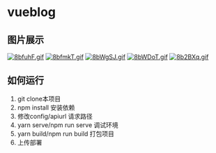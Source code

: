 # vueblog

## 图片展示

[![8bfuhF.gif](https://s1.ax1x.com/2020/03/24/8bfuhF.gif)](https://imgchr.com/i/8bfuhF)
[![8bfmkT.gif](https://s1.ax1x.com/2020/03/24/8bfmkT.gif)](https://imgchr.com/i/8bfmkT)
[![8bWgSJ.gif](https://s1.ax1x.com/2020/03/24/8bWgSJ.gif)](https://imgchr.com/i/8bWgSJ)
[![8bWDoT.gif](https://s1.ax1x.com/2020/03/24/8bWDoT.gif)](https://imgchr.com/i/8bWDoT)
[![8b2BXq.gif](https://s1.ax1x.com/2020/03/24/8b2BXq.gif)](https://imgchr.com/i/8b2BXq)

## 如何运行

 1. git clone本项目
 2. npm install 安装依赖
 3. 修改config/apiurl 请求路径
 4. yarn serve/npm run serve 调试环境
 5. yarn build/npm run build 打包项目
 6. 上传部署
